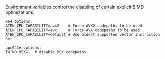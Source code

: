 Environment variables control the disabling of certain explicit SIMD optimizations.

```
x64 options:
ATEN_CPU_CAPABILITY=avx2    # Force AVX2 codepaths to be used
ATEN_CPU_CAPABILITY=avx     # Force AVX codepaths to be used
ATEN_CPU_CAPABILITY=default # Use oldest supported vector instruction set

ppc64le options:
TH_NO_VSX=1  # disable VSX codepaths
```
